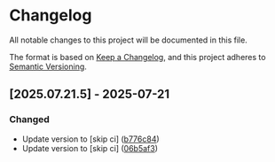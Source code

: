 # Changelog

All notable changes to this project will be documented in this file.

The format is based on [Keep a Changelog](https://keepachangelog.com/en/1.0.0/),
and this project adheres to [Semantic Versioning](https://semver.org/spec/v2.0.0.html).

## [2025.07.21.5] - 2025-07-21

### Changed

* Update version to  [skip ci] ([b776c84](https://github.com/N6REJ/mod_bearslivesearch/commit/b776c84))
* Update version to  [skip ci] ([06b5af3](https://github.com/N6REJ/mod_bearslivesearch/commit/06b5af3))

